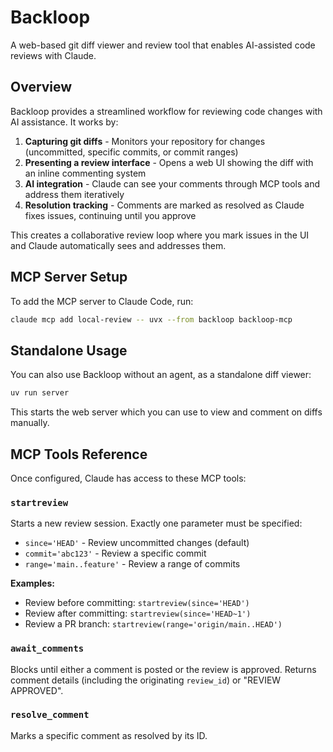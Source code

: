 # Backloop

A web-based git diff viewer and review tool that enables AI-assisted
code reviews with Claude.

## Overview

Backloop provides a streamlined workflow for reviewing code changes with
AI assistance. It works by:

1. **Capturing git diffs** - Monitors your repository for changes
   (uncommitted, specific commits, or commit ranges)
2. **Presenting a review interface** - Opens a web UI showing the diff
   with an inline commenting system
3. **AI integration** - Claude can see your comments through MCP tools
   and address them iteratively
4. **Resolution tracking** - Comments are marked as resolved as Claude
   fixes issues, continuing until you approve

This creates a collaborative review loop where you mark issues in the UI
and Claude automatically sees and addresses them.

## MCP Server Setup

To add the MCP server to Claude Code, run:

```bash
claude mcp add local-review -- uvx --from backloop backloop-mcp
```

## Standalone Usage

You can also use Backloop without an agent, as a standalone diff
viewer:

```bash
uv run server
```

This starts the web server which you can use to view and comment on
diffs manually.

## MCP Tools Reference

Once configured, Claude has access to these MCP tools:

### `startreview`
Starts a new review session. Exactly one parameter must be specified:
- `since='HEAD'` - Review uncommitted changes (default)
- `commit='abc123'` - Review a specific commit
- `range='main..feature'` - Review a range of commits

**Examples:**
- Review before committing: `startreview(since='HEAD')`
- Review after committing: `startreview(since='HEAD~1')`
- Review a PR branch: `startreview(range='origin/main..HEAD')`

### `await_comments`
Blocks until either a comment is posted or the review is approved.
Returns comment details (including the originating `review_id`) or "REVIEW APPROVED".

### `resolve_comment`
Marks a specific comment as resolved by its ID.
